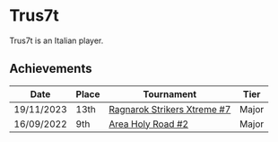 # Trus7t

Trus7t is an Italian player.

## Achievements

|Date|Place|Tournament|Tier|
|-|-|-|-|
| 19/11/2023 | 13th | [Ragnarok Strikers Xtreme #7](../../tournaments/ragna/ragnax7.md) | Major |
| 16/09/2022 | 9th | [Area Holy Road #2](../../tournaments/misc/holyroad2.md) | Major |
